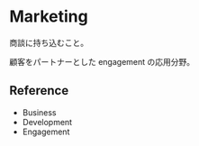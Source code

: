 # Marketing

商談に持ち込むこと。

顧客をパートナーとした engagement の応用分野。

## Reference

- Business
- Development
- Engagement
